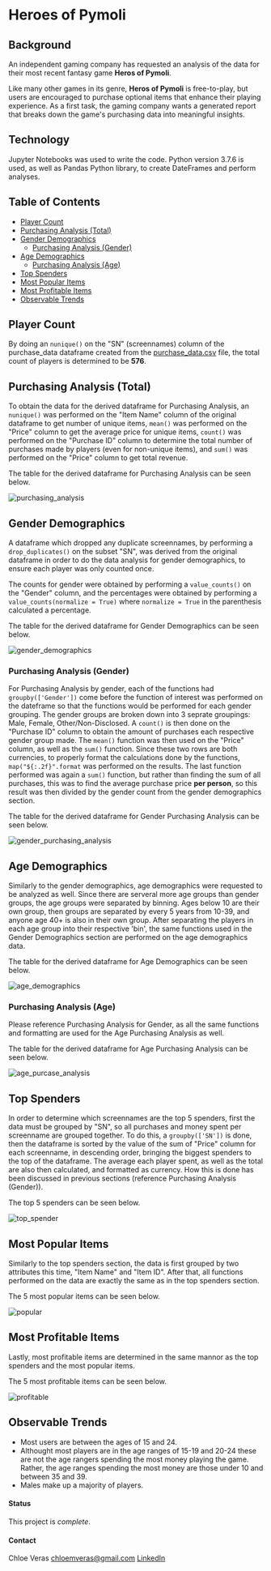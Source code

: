 # Heroes of Pymoli

## Background

An independent gaming company has requested an analysis of the data for their most recent fantasy game **Heros of Pymoli**. 

Like many other games in its genre, **Heros of Pymoli** is free-to-play, but users are encouraged to purchase optional items that enhance their playing experience. As a first task, the gaming company wants a generated report that breaks down the game's purchasing data into meaningful insights.

## Technology 

Jupyter Notebooks was used to write the code. Python version 3.7.6 is used, as well as Pandas Python library, to create DateFrames and perform analyses. 

## Table of Contents 
* [Player Count](#player-count)
* [Purchasing Analysis (Total)](#purchasing-analysis-total)
* [Gender Demographics](#gender-demographics)
  * [Purchasing Analysis (Gender)](#purchasing-analysis-gender)
* [Age Demographics](#age-demographics)
  * [Purchasing Analysis (Age)](#purchasing-analysis-age)
* [Top Spenders](#top-spenders)
* [Most Popular Items](#most-populat-items)
* [Most Profitable Items](#most-profitable-items)
* [Observable Trends](#observable-trends)

## Player Count 
By doing an `nunique()` on the "SN" (screennames) column of the purchase_data dataframe created from the [purchase_data.csv](https://github.com/cveras33/pandas-challenge/blob/master/Resources/purchase_data.csv) file, the total count of players is determined to be **576**. 

## Purchasing Analysis (Total)

To obtain the data for the derived dataframe for Purchasing Analysis, an `nunique()` was performed on the "Item Name" column of the original dataframe to get number of unique items, `mean()` was performed on the "Price" column to get the average price for unique items, `count()` was performed on the "Purchase ID" column to determine the total number of purchases made by players (even for non-unique items), and `sum()` was performed on the "Price" column to get total revenue. 

The table for the derived dataframe for Purchasing Analysis can be seen below. 

![purchasing_analysis](https://github.com/cveras33/pandas-challenge/blob/master/Images/purchasing_analysis.png)

## Gender Demographics

A dataframe which dropped any duplicate screennames, by performing a `drop_duplicates()` on the subset "SN", was derived from the original dataframe in order to do the data analysis for gender demographics, to ensure each player was only counted once. 

The counts for gender were obtained by performing a `value_counts()` on the "Gender" column, and the percentages were obtained by performing a `value_counts(normalize = True)` where `normalize = True` in the parenthesis calculated a percentage.

The table for the derived dataframe for Gender Demographics can be seen below. 

![gender_demographics](https://github.com/cveras33/pandas-challenge/blob/master/Images/gender_demographics.png)

### Purchasing Analysis (Gender)

For Purchasing Analysis by gender, each of the functions had `groupby(['Gender'])` come before the function of interest was performed on the dateframe so that the functions would be performed for each gender grouping. The gender groups are broken down into 3 seprate groupings: Male, Female, Other/Non-Disclosed. A `count()` is then done on the "Purchase ID" column to obtain the amount of purchases each respective gender group made. The `mean()` function was then used on the "Price" column, as well as the `sum()` function. Since these two rows are both currencies, to properly format the calculations done by the functions, `map("${:.2f}".format` was performed on the results. The last function performed was again a `sum()` function, but rather than finding the sum of all purchases, this was to find the average purchase price **per person**, so this result was then divided by the gender count from the gender demographics section. 

The table for the derived dataframe for Gender Purchasing Analysis can be seen below. 

![gender_purchasing_analysis](https://github.com/cveras33/pandas-challenge/blob/master/Images/gender_purchasing_analysis.png)

## Age Demographics

Similarly to the gender demographics, age demographics were requested to be analyzed as well. Since there are serveral more age groups than gender groups, the age groups were separated by binning. Ages below 10 are their own group, then groups are separated by every 5 years from 10-39, and anyone age 40+ is also in their own group. After separating the players in each age group into their respective 'bin', the same functions used in the Gender Demographics section are performed on the age demographics data. 

The table for the derived dataframe for Age Demographics can be seen below. 

![age_demographics](https://github.com/cveras33/pandas-challenge/blob/master/Images/age_demographics.png)

### Purchasing Analysis (Age)

Please reference Purchasing Analysis for Gender, as all the same functions and formatting are used for the Age Purchasing Analysis as well. 

The table for the derived dataframe for Age Purchasing Analysis can be seen below. 

![age_purcase_analysis](https://github.com/cveras33/pandas-challenge/blob/master/Images/age_purchase_analysis.png)

## Top Spenders

In order to determine which screennames are the top 5 spenders, first the data must be grouped by "SN", so all purchases and money spent per screenname are grouped together. To do this, a `groupby(['SN'])` is done, then the dataframe is sorted by the value of the sum of "Price" column for each screenname, in descending order, bringing the biggest spenders to the top of the dataframe. The average each player spent, as well as the total are also then calculated, and formatted as currency. How this is done has been discussed in previous sections (reference Purchasing Analysis (Gender)). 

The top 5 spenders can be seen below. 

![top_spender](https://github.com/cveras33/pandas-challenge/blob/master/Images/top_spenders.png)

## Most Popular Items

Similarly to the top spenders section, the data is first grouped by two attributes this time, "Item Name" and "Item ID". After that, all functions performed on the data are exactly the same as in the top spenders section. 

The 5 most popular items can be seen below. 

![popular](https://github.com/cveras33/pandas-challenge/blob/master/Images/most_popular_items.png)

## Most Profitable Items

Lastly, most profitable items are determined in the same mannor as the top spenders and the most popular items. 

The 5 most profitable items can be seen below. 

![profitable](https://github.com/cveras33/pandas-challenge/blob/master/Images/most_profitable_items.png)

## Observable Trends
* Most users are between the ages of 15 and 24.
* Althought most players are in the age ranges of 15-19 and 20-24 these are not the age rangers spending the most money playing the game. Rather, the age ranges spending the most money are those under 10 and between 35 and 39.
* Males make up a majority of players.

#### Status 
This project is *complete*. 

#### Contact 
Chloe Veras
chloemveras@gmail.com
[LinkedIn](https://www.linkedin.com/in/chloeveras/)
